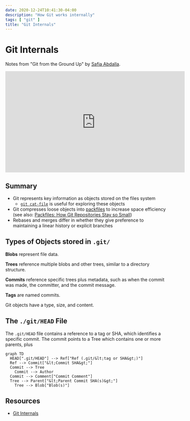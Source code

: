 ```yaml
---
date: 2020-12-24T10:41:30-04:00
description: "How Git works internally"
tags: [ "git" ]
title: "Git Internals"
---
```


# Git Internals

Notes from "Git from the Ground Up" by [Safia Abdalla](https://safia.rocks/).

<iframe width="560" height="315" src="https://www.youtube.com/embed/afe0RpwaxY8" frameborder="0" allow="accelerometer; autoplay; clipboard-write; encrypted-media; gyroscope; picture-in-picture" allowfullscreen></iframe>

## Summary

* Git represents key information as objects stored on the files system
  * [`git cat-file`](https://git-scm.com/docs/git-cat-file) is useful for exploring these objects
* Git compresses loose objects into [packfiles](https://git-scm.com/book/en/v2/Git-Internals-Packfiles) to increase space efficiency (see also: [Packfiles: How Git Repositories Stay so Small](https://docs.google.com/presentation/d/1fitppu3XFqSq2Q5saXAy8QtUAm6vdQmKjuSsCz6HXRU/edit#slide=id.p))
* Rebases and merges differ in whether they give preference to maintaining a linear history or explicit  branches

## Types of Objects stored in `.git/`

**Blobs** represent file data.

**Trees** reference multiple blobs and other trees, similar to a directory structure.

**Commits** reference specific trees plus metadata, such as when the commit was made, the committer, and the commit message.

**Tags** are named commits.

Git objects have a type, size, and content.

## The `./git/HEAD` File

The `.git/HEAD` file contains a reference to a tag or SHA, which identifies a specific commit. The commit points to a Tree which contains one or more parents, plus

```mermaid
graph TD
  HEAD[".git/HEAD"] --> Ref["Ref (.git/&lt;tag or SHA&gt;)"]
  Ref --> Commit["&lt;Commit SHA&gt;"]
  Commit --> Tree
	Commit --> Author
  Commit --> Comment["Commit Comment"]
  Tree --> Parent["&lt;Parent Commit SHA(s)&gt;"]
	Tree --> Blob["Blob(s)"]
```

## Resources

* [Git Internals](https://git-scm.com/book/en/v2/Git-Internals-Plumbing-and-Porcelain)

